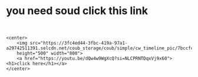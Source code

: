 <!doctype html>
<html>
<head>
   <title>what do you want</title>
</head>
<body>
    <h1>you need soud click this link</h1><br>

    <center>
        <img src="https://3fc4ed44-3fbc-419a-97a1-a29742511391.selcdn.net/coub_storage/coub/simple/cw_timeline_pic/7bccfc25dd7/d6db353c3e2d8c25685cf/med_1649245832_image.jpg" 
        height="500" width="800">
        <a href="https://youtu.be/dQw4w9WgXcQ?si=NLCPRNTDqxVj9x60"><h1>click here</h1></a>
    </center>

</body>






</html>
